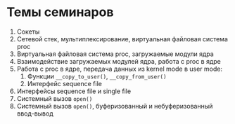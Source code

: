# Темы семинаров

1. Сокеты
2. Сетевой стек, мультиплексирование, виртуальная файловая система proc
3. Виртуальная файловая система proc, загружаемые модули ядра
4. Взаимодействие загружаемых модулей ядра, работа с proc в ядре
5. Работа с proc в ядре, передача данных из kernel mode в user mode:
    1. Функции `__copy_to_user()`, `__copy_from_user()`
    2. Интерфейс sequence file
6. Интерфейсы sequence file и single file
7. Системный вызов `open()`
8. Системный вызов `open()`, буферизованный и небуферизованный ввод-вывод
